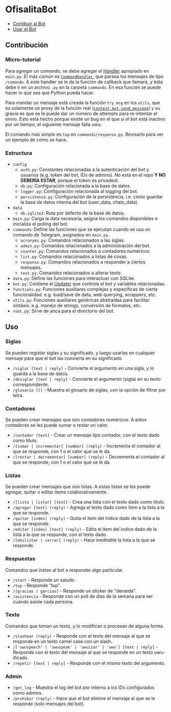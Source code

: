 # OfisalitaBot

- [Contibuir al Bot](#contribución)
- [Usar el Bot](#uso)

## Contribución

### Micro-tutorial

Para agregar un comando, se debe agregar el [Handler](https://python-telegram-bot.readthedocs.io/en/stable/telegram.ext.html#handlers) apropiado en `main.py`. El más común es [`CommandHandler`](https://python-telegram-bot.readthedocs.io/en/stable/telegram.ext.html#handlers), que parsea los mensajes de tipo `/comando`. A este handler se le da la función de callback que llamará, y ésta debe ir en un archivo `.py` en la carpeta `commands`. En esa función se puede hacer lo que sea que Python pueda hacer.

Para mandar un mensaje está creada la función `try_msg` en los `utils`, que es solamente un proxy de la función real ([`context.bot.send_message`](https://python-telegram-bot.readthedocs.io/en/stable/telegram.bot.html#telegram.Bot.send_message)) y su gracia es que se le puede dar un número de attempts para re-intentar el envío. Esto está hecho porque existe un bug en el que si el bot está inactivo por un tiempo, el siguiente mensaje falla uwu.

El comando más simple es `tup` en `commands/response.py`. Revisarlo para ver un ejemplo de cómo se hace.

### Estructura

- `config`
  - `auth.py`: Constantes relacionadas a la autenticación del bot y usuarios (e.g. token del bot, IDs de admins). No está en el repo **Y NO DEBERÍA ESTAR**, porque el token es privadest.
  - `db.py`: Configuración relacionada a la base de datos.
  - `logger.py`: Configuración relacionada al logging del bot.
  - `persistence.py`: Configuración de la persistencia, i.e. cómo guardar la base de datos interna del bot (user_data, chats_data).
- `data`
  - `db.sqlite3`: Ruta por defecto de la base de datos.
- `main.py`: Carga la data necesaria, asigna los comandos disponibles e inicializa el polling del bot.
- `commands`: Define las funciones que se ejecutan cuando se usa un comando de Telegram, asignados en `main.py`.
  - `acronyms.py`: Comandos relacionados a las siglas.
  - `admin.py`: Comandos relacionados a la administración del bot.
  - `counter.py`: Comandos relacionados a contadores numéricos.
  - `list.py`: Comandos relacionados a listas de cosas.
  - `response.py`: Comandos relacionados a responder a ciertos mensajes.
  - `text.py`: Comandos relacionados a alterar texto.
- `data.py`: Define las funciones para interactuar con SQLite.
- `bot.py`: Contiene el [Updater](https://python-telegram-bot.readthedocs.io/en/stable/telegram.ext.updater.html) que controla el bot y variables relacionadas.
- `functions.py`: Funciones auxiliares complejas y específicas de cierta funcionalidad. e.g. load/save de data, web querying, scrappers, etc.
- `utils.py`: Funciones auxiliares genéricas abstraídas para facilitar sintáxis. e.g. manejo de strings, conversión de formatos, etc.
- `root.py`: Sirve de anca para el directorio del bot.

## Uso

### Siglas

Se pueden registar siglas y su significado, y luego usarlas en cualquier mensaje para que el bot las convierta en su significado.

- `/siglar [text | reply]` - Convierte el argumento en una sigla, y lo guarda a la base de datos.
- `/desiglar [text | reply]` - Convierte el argumento (sigla) en su texto corresponidente.
- `/glosario [l]` - Muestra el glosario de siglas, con la opción de filtrar por letra.

### Contadores

Se pueden crear mensajes que son contadores numéricos. A estos contadores se les puede sumar o restar un valor.

- `/contador [text]` - Crear un mensaje tipo contador, con el texto dado como título.
- `/[sumar | incrementar] [number] (reply)` - Incrementa el contador al que se responde, con 1 o el valor que se le da.
- `/[restar | decrementar] [number] (reply)` - Decrementa el contador al que se responde, con 1 o el valor que se le da.

### Listas

Se pueden crear mensajes que son listas. A estas listas se les puede agregar, quitar o editar items colaborativamente.

- `/[lista | listar] [text]` - Crea una lista con el texto dado como título.
- `/agregar [text] (reply)` - Agrega el texto dado como item a la lista a la que se responde.
- `/quitar [index] (reply)` - Quita el item del índice dado de la lista a la que se responde.
- `/editar [index] [text] (reply)` - Edita el item del índice dado de la lista a la que se responde, con el texto dado.
- `/[deslistar | cerrar] (reply)` - Hace ineditable la lista a la que se responde.

### Respuestas

Comandos que instan al bot a responder algo particular.

- `/start` - Responde un saludo.
- `/tup` - Responde "tup".
- `/[gracias | garcias]` - Responde un sticker de "denarda".
- `/asistencia` - Responde con un poll de días de la semana para ver cuándo asiste cada persona.

### Texto

Comandos que toman un texto, y lo modifican o procesan de alguna forma.

- `/slashear (reply)` - Responde con el texto del mensaje al que se responde en un texto camel case con un slash.
- `/['uwuspeech' | 'uwuspeak' | 'uwuizar' | 'uwu'] [text | reply]` - Responde con el texto del mensaje al que se responde en un texto uwu-ificado.
- `/repetir [text | reply]` - Responde con el mismo texto del argumento.

### Admin

- `/get_log` - Muestra el log del bot por interno a los IDs configurados como admins.
- `/prohibir (reply)` - Hace que el bot elimine el mensaje al que se le responde (solo mensajes del bot).
